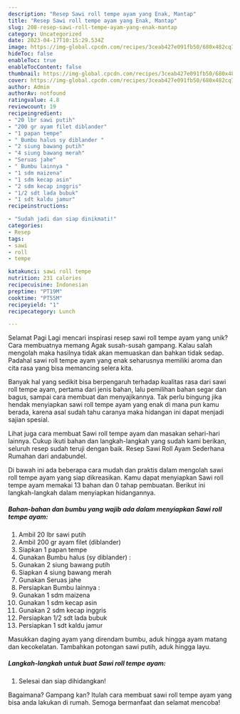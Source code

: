 ```yaml
---
description: "Resep Sawi roll tempe ayam yang Enak, Mantap"
title: "Resep Sawi roll tempe ayam yang Enak, Mantap"
slug: 208-resep-sawi-roll-tempe-ayam-yang-enak-mantap
category: Uncategorized
date: 2023-04-17T10:15:29.534Z
image: https://img-global.cpcdn.com/recipes/3ceab427e091fb50/680x482cq70/sawi-roll-tempe-ayam-foto-resep-utama.jpg
hideToc: false
enableToc: true
enableTocContent: false
thumbnail: https://img-global.cpcdn.com/recipes/3ceab427e091fb50/680x482cq70/sawi-roll-tempe-ayam-foto-resep-utama.jpg
cover: https://img-global.cpcdn.com/recipes/3ceab427e091fb50/680x482cq70/sawi-roll-tempe-ayam-foto-resep-utama.jpg
author: Admin
authorAv: notfound
ratingvalue: 4.8
reviewcount: 19
recipeingredient:
- "20 lbr sawi putih"
- "200 gr ayam filet diblander"
- "1 papan tempe"
- " Bumbu halus sy diblander "
- "2 siung bawang putih"
- "4 siung bawang merah"
- "Seruas jahe"
- " Bumbu lainnya "
- "1 sdm maizena"
- "1 sdm kecap asin"
- "2 sdm kecap inggris"
- "1/2 sdt lada bubuk"
- "1 sdt kaldu jamur"
recipeinstructions:

- "Sudah jadi dan siap dinikmati!"
categories:
- Resep
tags:
- sawi
- roll
- tempe

katakunci: sawi roll tempe 
nutrition: 231 calories
recipecuisine: Indonesian
preptime: "PT19M"
cooktime: "PT55M"
recipeyield: "1"
recipecategory: Lunch

---
```



Selamat Pagi Lagi mencari inspirasi resep sawi roll tempe ayam yang unik? Cara membuatnya memang Agak susah-susah gampang. Kalau salah mengolah maka hasilnya tidak akan memuaskan dan bahkan tidak sedap. Padahal sawi roll tempe ayam yang enak seharusnya memiliki aroma dan cita rasa yang bisa memancing selera kita.


Banyak hal yang sedikit bisa berpengaruh terhadap kualitas rasa dari sawi roll tempe ayam, pertama dari jenis bahan, lalu pemilihan bahan segar dan bagus, sampai cara membuat dan menyajikannya. Tak perlu bingung jika hendak menyiapkan sawi roll tempe ayam yang enak di mana pun kamu berada, karena asal sudah tahu caranya maka hidangan ini dapat menjadi sajian spesial.

Lihat juga cara membuat Sawi roll tempe ayam dan masakan sehari-hari lainnya. Cukup ikuti bahan dan langkah-langkah yang sudah kami berikan, seluruh resep sudah teruji dengan baik. Resep Sawi Roll Ayam Sederhana Rumahan dari andabundel.


Di bawah ini ada beberapa cara mudah dan praktis dalam mengolah sawi roll tempe ayam yang siap dikreasikan. Kamu dapat menyiapkan Sawi roll tempe ayam memakai 13 bahan dan 0 tahap pembuatan. Berikut ini langkah-langkah dalam menyiapkan hidangannya.

<!--inarticleads1-->

##### Bahan-bahan dan bumbu yang wajib ada dalam menyiapkan Sawi roll tempe ayam:

1. Ambil 20 lbr sawi putih
1. Ambil 200 gr ayam filet (diblander)
1. Siapkan 1 papan tempe
1. Gunakan  Bumbu halus (sy diblander) :
1. Gunakan 2 siung bawang putih
1. Siapkan 4 siung bawang merah
1. Gunakan Seruas jahe
1. Persiapkan  Bumbu lainnya :
1. Gunakan 1 sdm maizena
1. Gunakan 1 sdm kecap asin
1. Gunakan 2 sdm kecap inggris
1. Persiapkan 1/2 sdt lada bubuk
1. Persiapkan 1 sdt kaldu jamur


Masukkan daging ayam yang direndam bumbu, aduk hingga ayam matang dan kecokelatan. Tambahkan potongan sawi putih, aduk hingga layu. 

<!--inarticleads2-->

##### Langkah-langkah untuk buat Sawi roll tempe ayam:


1. Selesai dan siap dihidangkan!



Bagaimana? Gampang kan? Itulah cara membuat sawi roll tempe ayam yang bisa anda lakukan di rumah. Semoga bermanfaat dan selamat mencoba!
